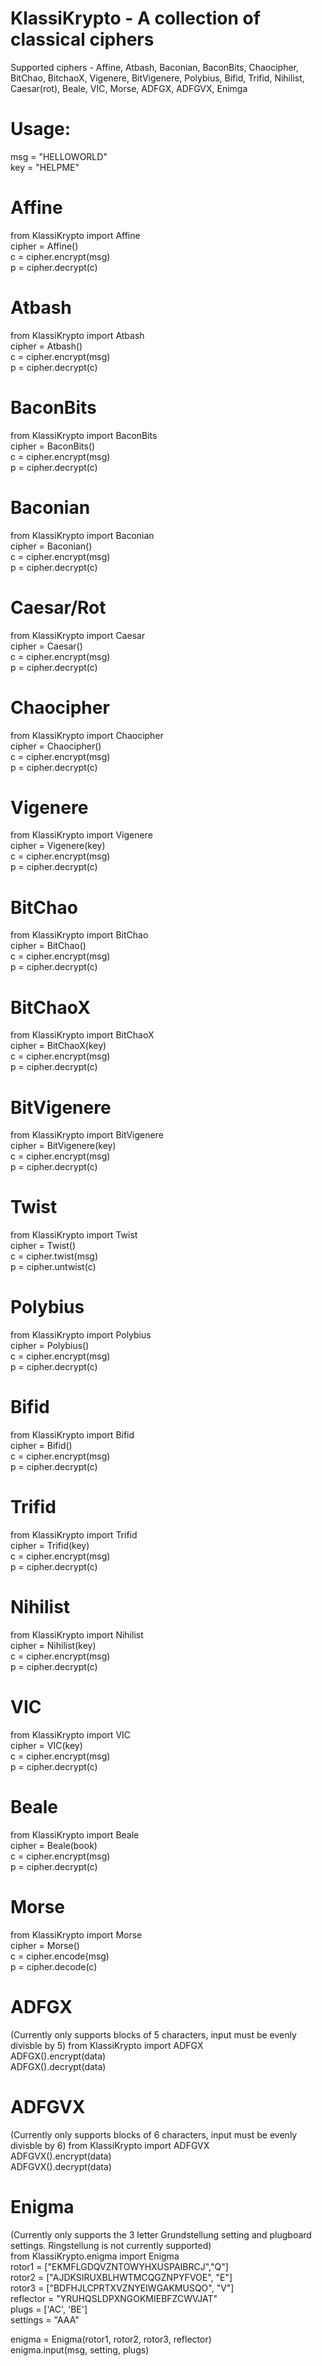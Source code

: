 # KlassiKrypto - A collection of classical ciphers  
Supported ciphers - Affine, Atbash, Baconian, BaconBits, Chaocipher, BitChao, BitchaoX, Vigenere, BitVigenere, Polybius, Bifid, Trifid, Nihilist, Caesar(rot), Beale, VIC, Morse, ADFGX, ADFGVX, Enimga  

# Usage:  
msg = "HELLOWORLD"  
key = "HELPME"  

# Affine  
from KlassiKrypto import Affine  
cipher = Affine()  
c = cipher.encrypt(msg)  
p = cipher.decrypt(c)  
# Atbash  
from KlassiKrypto import Atbash  
cipher = Atbash()  
c = cipher.encrypt(msg)  
p = cipher.decrypt(c)  
# BaconBits  
from KlassiKrypto import BaconBits  
cipher = BaconBits()  
c = cipher.encrypt(msg)  
p = cipher.decrypt(c)  
# Baconian  
from KlassiKrypto import Baconian  
cipher = Baconian()  
c = cipher.encrypt(msg)  
p = cipher.decrypt(c)  
# Caesar/Rot  
from KlassiKrypto import Caesar  
cipher = Caesar()  
c = cipher.encrypt(msg)  
p = cipher.decrypt(c)  
# Chaocipher  
from KlassiKrypto import Chaocipher  
cipher = Chaocipher()  
c = cipher.encrypt(msg)  
p = cipher.decrypt(c)  
# Vigenere  
from KlassiKrypto import Vigenere  
cipher = Vigenere(key)  
c = cipher.encrypt(msg)  
p = cipher.decrypt(c)  
# BitChao  
from KlassiKrypto import BitChao  
cipher = BitChao()  
c = cipher.encrypt(msg)  
p = cipher.decrypt(c)  
# BitChaoX  
from KlassiKrypto import BitChaoX  
cipher = BitChaoX(key)  
c = cipher.encrypt(msg)  
p = cipher.decrypt(c)  
# BitVigenere  
from KlassiKrypto import BitVigenere  
cipher = BitVigenere(key)  
c = cipher.encrypt(msg)  
p = cipher.decrypt(c)  
# Twist  
from KlassiKrypto import Twist  
cipher = Twist()  
c = cipher.twist(msg)  
p = cipher.untwist(c)  
# Polybius  
from KlassiKrypto import Polybius  
cipher = Polybius()  
c = cipher.encrypt(msg)  
p = cipher.decrypt(c)  
# Bifid  
from KlassiKrypto import Bifid  
cipher = Bifid()  
c = cipher.encrypt(msg)  
p = cipher.decrypt(c)  
# Trifid  
from KlassiKrypto import Trifid  
cipher = Trifid(key)  
c = cipher.encrypt(msg)  
p = cipher.decrypt(c)  
# Nihilist  
from KlassiKrypto import Nihilist  
cipher = Nihilist(key)  
c = cipher.encrypt(msg)  
p = cipher.decrypt(c)  
# VIC  
from KlassiKrypto import VIC  
cipher = VIC(key)  
c = cipher.encrypt(msg)  
p = cipher.decrypt(c)  
# Beale  
from KlassiKrypto import Beale  
cipher = Beale(book)  
c = cipher.encrypt(msg)  
p = cipher.decrypt(c)  
# Morse  
from KlassiKrypto import Morse  
cipher = Morse()  
c = cipher.encode(msg)  
p = cipher.decode(c)  
# ADFGX  
(Currently only supports blocks of 5 characters, input must be evenly divisble by 5)
from KlassiKrypto import ADFGX  
ADFGX().encrypt(data)  
ADFGX().decrypt(data)  
# ADFGVX  
(Currently only supports blocks of 6 characters, input must be evenly divisble by 6)
from KlassiKrypto import ADFGVX  
ADFGVX().encrypt(data)  
ADFGVX().decrypt(data)  
# Enigma  
(Currently only supports the 3 letter Grundstellung setting and plugboard settings.  Ringstellung is not currently supported)  
from KlassiKrypto.enigma import Enigma  
rotor1 = ["EKMFLGDQVZNTOWYHXUSPAIBRCJ","Q"]  
rotor2 = ["AJDKSIRUXBLHWTMCQGZNPYFVOE", "E"]  
rotor3 = ["BDFHJLCPRTXVZNYEIWGAKMUSQO", "V"]  
reflector = "YRUHQSLDPXNGOKMIEBFZCWVJAT"  
plugs = ['AC', 'BE']  
settings = "AAA"  

enigma = Enigma(rotor1, rotor2, rotor3, reflector)  
enigma.input(msg, setting, plugs)  
